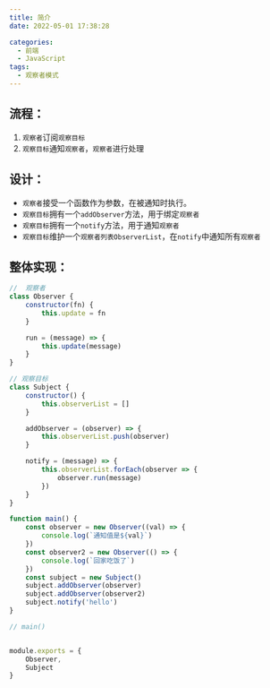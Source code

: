 ```yaml
---
title: 简介
date: 2022-05-01 17:38:28

categories:
  - 前端
  - JavaScript
tags:
  - 观察者模式
---
```




## 流程：
1. `观察者`订阅`观察目标`
2. `观察目标`通知`观察者`，`观察者`进行处理

## 设计：
-   `观察者`接受一个函数作为参数，在被通知时执行。
-   `观察目标`拥有一个`addObserver`方法，用于绑定`观察者`
-   `观察目标`拥有一个`notify`方法，用于通知`观察者`
-   `观察目标`维护一个`观察者列表ObserverList`，在`notify`中通知所有`观察者`

## 整体实现：
```javascript
//  观察者
class Observer {
    constructor(fn) {
        this.update = fn
    }

    run = (message) => {
        this.update(message)
    }
}

// 观察目标
class Subject {
    constructor() {
        this.observerList = []
    }

    addObserver = (observer) => {
        this.observerList.push(observer)
    }

    notify = (message) => {
        this.observerList.forEach(observer => {
            observer.run(message)
        })
    }
}

function main() {
    const observer = new Observer((val) => {
        console.log(`通知值是${val}`)
    })
    const observer2 = new Observer(() => {
        console.log(`回家吃饭了`)
    })
    const subject = new Subject()
    subject.addObserver(observer)
    subject.addObserver(observer2)
    subject.notify('hello')
}

// main()


module.exports = {
    Observer,
    Subject
}
```
